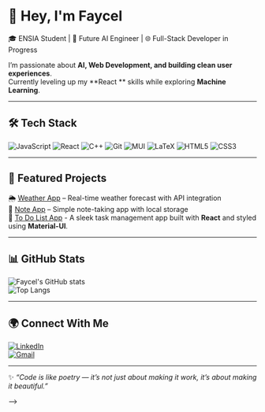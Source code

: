 # 👋 Hey, I'm Faycel  

🎓 ENSIA Student | 🚀 Future AI Engineer | 🌐 Full-Stack Developer in Progress  

I’m passionate about **AI, Web Development, and building clean user experiences**.  
Currently leveling up my **React ** skills while exploring **Machine Learning**.  

---

## 🛠️ Tech Stack
![JavaScript](https://img.shields.io/badge/-JavaScript-F7DF1E?style=for-the-badge&logo=javascript&logoColor=000)
![React](https://img.shields.io/badge/-React-61DAFB?style=for-the-badge&logo=react&logoColor=000)
![C++](https://img.shields.io/badge/-C++-00599C?style=for-the-badge&logo=cplusplus&logoColor=fff)
![Git](https://img.shields.io/badge/-Git-F05032?style=for-the-badge&logo=git&logoColor=fff)
![MUI](https://img.shields.io/badge/MUI-007FFF?style=for-the-badge&logo=mui&logoColor=white)
![LaTeX](https://img.shields.io/badge/LaTeX-008080?style=for-the-badge&logo=latex&logoColor=white)
![HTML5](https://img.shields.io/badge/-HTML5-E34F26?style=for-the-badge&logo=html5&logoColor=fff)
![CSS3](https://img.shields.io/badge/-CSS3-1572B6?style=for-the-badge&logo=css3&logoColor=fff)


---

## 📌 Featured Projects
🌦️ [Weather App](https://github.com/kebasfaycel/weather-app) – Real-time weather forecast with API integration  
📝 [Note App](https://github.com/kebasfaycel/note-app) – Simple note-taking app with local storage  
📝 [To Do List App](https://github.com/kebasfaycel/to-do-list) - A sleek task management app built with **React** and styled using **Material-UI**.
  
---

## 📊 GitHub Stats
![Faycel's GitHub stats](https://github-readme-stats.vercel.app/api?username=kebasfaycel&show_icons=true&theme=tokyonight)  
![Top Langs](https://github-readme-stats.vercel.app/api/top-langs/?username=kebasfaycel&layout=compact&theme=tokyonight)

---

## 🌍 Connect With Me
[![LinkedIn](https://img.shields.io/badge/-LinkedIn-0A66C2?logo=linkedin&logoColor=white)](https://linkedin.com/)  
[![Gmail](https://img.shields.io/badge/-Email-D14836?logo=gmail&logoColor=white)](kebasfaycel200-@gmail.com)

---

✨ *“Code is like poetry — it’s not just about making it work, it’s about making it beautiful.”*  

-->
